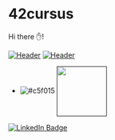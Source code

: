 # 42cursus
Hi there ✋!

[![Header](https://www.creative-tim.com/blog/content/images/size/w1140/2021/08/rebranding-post--1-.jpg "Header")](https://www.creative-tim.com/)
[![Header](www.linkedin.com/in/yassine-bouhaik-34593219a "Header")](https://www.creative-tim.com/)
- ![#c5f015](https://via.placeholder.com/15/c5f015/c5f015.png)
<a href="" target="blank"><img align="center" src="https://www.google.com/url?sa=i&url=https%3A%2F%2Fwww.42adel.org.au%2F&psig=AOvVaw2CjezsERGsuK-JRZxLEV-a&ust=1695328932238000&source=images&cd=vfe&opi=89978449&ved=0CBAQjRxqFwoTCMiV2ciGuoEDFQAAAAAdAAAAABAE)https://www.google.com/url?sa=i&url=https%3A%2F%2Fwww.42adel.org.au%2F&psig=AOvVaw2CjezsERGsuK-JRZxLEV-a&ust=1695328932238000&source=images&cd=vfe&opi=89978449&ved=0CBAQjRxqFwoTCMiV2ciGuoEDFQAAAAAdAAAAABAE](https://i0.wp.com/www.42adel.org.au/wp-content/uploads/2022/06/42cursus.png?fit=648%2C583&ssl=1)https://i0.wp.com/www.42adel.org.au/wp-content/uploads/2022/06/42cursus.png?fit=648%2C583&ssl=1" height="100" /></a>





[![LinkedIn Badge](https://img.shields.io/badge/LinkedIn-Profile-informational?style=flat&logo=linkedin&logoColor=white&color=0D76A8)](www.linkedin.com/in/yassine-bouhaik-34593219a/)
